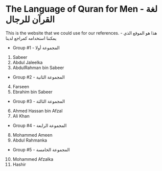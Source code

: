 # The Language of Quran for Men - لغة القرآن للرجال

This is the website that we could use for our references. - هذا هو الموقع الذي يمكننا استخدامه كمراجع لدينا

- Group #1 - المجموعة أولا
 1. Sabeer
 2. Abdul Jaleelka
 3. AbdulRahman bin Sabeer
- Group #2 - المجموعة الثانية
 4. Farseen 
 5. Ebrahim bin Sabeer
- Group #3 - المجموعة الثالثة
 6. Ahmed Hassan bin Afzal
 7. Ali Khan
- Group #4 - المجموعة الرابعة
 8. Mohammed Ameen
 9. Abdul Rahmanka
- Group #5 - المجموعة الخامسة
10. Mohammed Afzalka
11. Hashir


